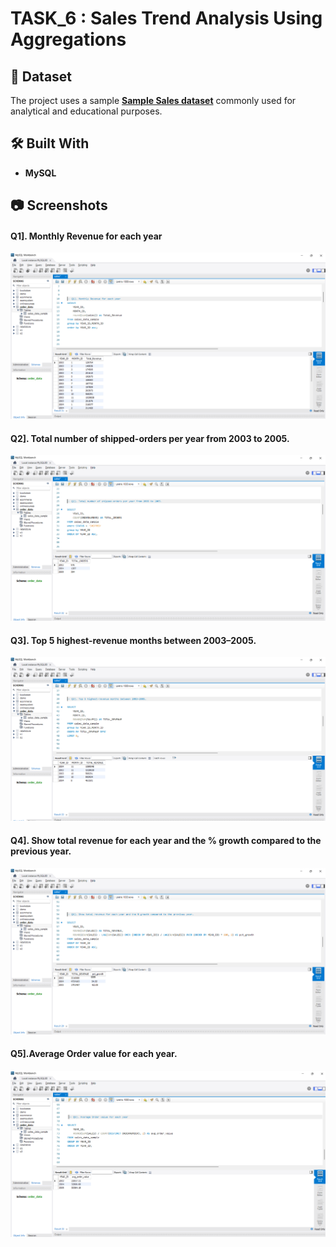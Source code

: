 # TASK_6 : Sales Trend Analysis Using Aggregations

## 📁 Dataset

The project uses a sample [**Sample Sales dataset**](https://www.kaggle.com/datasets/kyanyoga/sample-sales-data) commonly used for analytical and educational purposes.

## 🛠️ Built With

- **MySQL**

## 📷 Screenshots

#### Q1]. Monthly Revenue for each year

<img src="https://github.com/vedu09/TASK_6/blob/main/screenshots/1.png" alt="" width="600"/>

<br>

#### Q2]. Total number of shipped-orders per year from 2003 to 2005.

<img src="https://github.com/vedu09/TASK_6/blob/main/screenshots/2.png" alt="" width="600"/>

<br>

#### Q3]. Top 5 highest-revenue months between 2003–2005.

<img src="https://github.com/vedu09/TASK_6/blob/main/screenshots/3.png" alt="" width="600"/>

<br>

#### Q4]. Show total revenue for each year and the % growth compared to the previous year.

<img src="https://github.com/vedu09/TASK_6/blob/main/screenshots/4.png" alt="" width="600"/>

<br>

#### Q5].Average Order value for each year.

<img src="https://github.com/vedu09/TASK_6/blob/main/screenshots/5.png" alt="" width="600"/>

